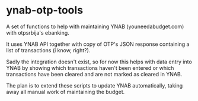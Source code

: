 # ynab-otp-tools

A set of functions to help with maintaining YNAB (youneedabudget.com) with otpsrbija's ebanking.

It uses YNAB API together with copy of OTP's JSON response containing a list of transactions (i know, right?).

Sadly the integration doesn't exist, so for now this helps with data entry into YNAB by showing which transactions haven't been entered or which transactions have been cleared and are not marked as cleared in YNAB. 

The plan is to extend these scripts to update YNAB automatically, taking away all manual work of maintaining the budget.
